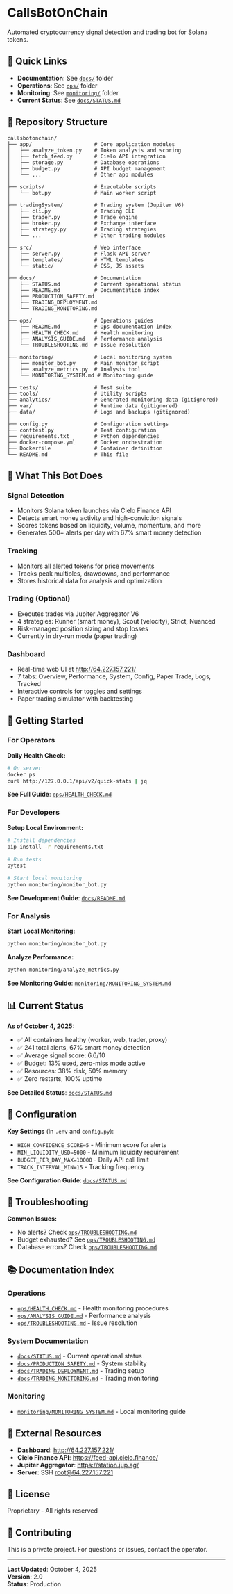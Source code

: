 # CallsBotOnChain

Automated cryptocurrency signal detection and trading bot for Solana tokens.

## 🚀 Quick Links

- **Documentation**: See [`docs/`](docs/) folder
- **Operations**: See [`ops/`](ops/) folder  
- **Monitoring**: See [`monitoring/`](monitoring/) folder
- **Current Status**: See [`docs/STATUS.md`](docs/STATUS.md)

## 📁 Repository Structure

```
callsbotonchain/
├── app/                    # Core application modules
│   ├── analyze_token.py    # Token analysis and scoring
│   ├── fetch_feed.py       # Cielo API integration
│   ├── storage.py          # Database operations
│   ├── budget.py           # API budget management
│   └── ...                 # Other app modules
│
├── scripts/                # Executable scripts
│   └── bot.py              # Main worker script
│
├── tradingSystem/          # Trading system (Jupiter V6)
│   ├── cli.py              # Trading CLI
│   ├── trader.py           # Trade engine
│   ├── broker.py           # Exchange interface
│   ├── strategy.py         # Trading strategies
│   └── ...                 # Other trading modules
│
├── src/                    # Web interface
│   ├── server.py           # Flask API server
│   ├── templates/          # HTML templates
│   └── static/             # CSS, JS assets
│
├── docs/                   # Documentation
│   ├── STATUS.md           # Current operational status
│   ├── README.md           # Documentation index
│   ├── PRODUCTION_SAFETY.md
│   ├── TRADING_DEPLOYMENT.md
│   └── TRADING_MONITORING.md
│
├── ops/                    # Operations guides
│   ├── README.md           # Ops documentation index
│   ├── HEALTH_CHECK.md     # Health monitoring
│   ├── ANALYSIS_GUIDE.md   # Performance analysis
│   └── TROUBLESHOOTING.md  # Issue resolution
│
├── monitoring/             # Local monitoring system
│   ├── monitor_bot.py      # Main monitor script
│   ├── analyze_metrics.py  # Analysis tool
│   └── MONITORING_SYSTEM.md # Monitoring guide
│
├── tests/                  # Test suite
├── tools/                  # Utility scripts
├── analytics/              # Generated monitoring data (gitignored)
├── var/                    # Runtime data (gitignored)
├── data/                   # Logs and backups (gitignored)
│
├── config.py               # Configuration settings
├── conftest.py             # Test configuration
├── requirements.txt        # Python dependencies
├── docker-compose.yml      # Docker orchestration
├── Dockerfile              # Container definition
└── README.md               # This file
```

## 🎯 What This Bot Does

### Signal Detection
- Monitors Solana token launches via Cielo Finance API
- Detects smart money activity and high-conviction signals
- Scores tokens based on liquidity, volume, momentum, and more
- Generates 500+ alerts per day with 67% smart money detection

### Tracking
- Monitors all alerted tokens for price movements
- Tracks peak multiples, drawdowns, and performance
- Stores historical data for analysis and optimization

### Trading (Optional)
- Executes trades via Jupiter Aggregator V6
- 4 strategies: Runner (smart money), Scout (velocity), Strict, Nuanced
- Risk-managed position sizing and stop losses
- Currently in dry-run mode (paper trading)

### Dashboard
- Real-time web UI at http://64.227.157.221/
- 7 tabs: Overview, Performance, System, Config, Paper Trade, Logs, Tracked
- Interactive controls for toggles and settings
- Paper trading simulator with backtesting

## 🚀 Getting Started

### For Operators

**Daily Health Check:**
```bash
# On server
docker ps
curl http://127.0.0.1/api/v2/quick-stats | jq
```

**See Full Guide**: [`ops/HEALTH_CHECK.md`](ops/HEALTH_CHECK.md)

### For Developers

**Setup Local Environment:**
```bash
# Install dependencies
pip install -r requirements.txt

# Run tests
pytest

# Start local monitoring
python monitoring/monitor_bot.py
```

**See Development Guide**: [`docs/README.md`](docs/README.md)

### For Analysis

**Start Local Monitoring:**
```bash
python monitoring/monitor_bot.py
```

**Analyze Performance:**
```bash
python monitoring/analyze_metrics.py
```

**See Monitoring Guide**: [`monitoring/MONITORING_SYSTEM.md`](monitoring/MONITORING_SYSTEM.md)

## 📊 Current Status

**As of October 4, 2025:**

- ✅ All containers healthy (worker, web, trader, proxy)
- ✅ 241 total alerts, 67% smart money detection
- ✅ Average signal score: 6.6/10
- ✅ Budget: 13% used, zero-miss mode active
- ✅ Resources: 38% disk, 50% memory
- ✅ Zero restarts, 100% uptime

**See Detailed Status**: [`docs/STATUS.md`](docs/STATUS.md)

## 🔧 Configuration

**Key Settings** (in `.env` and `config.py`):
- `HIGH_CONFIDENCE_SCORE=5` - Minimum score for alerts
- `MIN_LIQUIDITY_USD=5000` - Minimum liquidity requirement
- `BUDGET_PER_DAY_MAX=10000` - Daily API call limit
- `TRACK_INTERVAL_MIN=15` - Tracking frequency

**See Configuration Guide**: [`docs/STATUS.md`](docs/STATUS.md#key-runtime-essentials)

## 🐛 Troubleshooting

**Common Issues:**
- No alerts? Check [`ops/TROUBLESHOOTING.md`](ops/TROUBLESHOOTING.md#3-no-alerts-being-generated)
- Budget exhausted? See [`ops/TROUBLESHOOTING.md`](ops/TROUBLESHOOTING.md#2-high-budget-usage--api-exhaustion)
- Database errors? Check [`ops/TROUBLESHOOTING.md`](ops/TROUBLESHOOTING.md#4-database-errors--permission-issues)

## 📚 Documentation Index

### Operations
- [`ops/HEALTH_CHECK.md`](ops/HEALTH_CHECK.md) - Health monitoring procedures
- [`ops/ANALYSIS_GUIDE.md`](ops/ANALYSIS_GUIDE.md) - Performance analysis
- [`ops/TROUBLESHOOTING.md`](ops/TROUBLESHOOTING.md) - Issue resolution

### System Documentation
- [`docs/STATUS.md`](docs/STATUS.md) - Current operational status
- [`docs/PRODUCTION_SAFETY.md`](docs/PRODUCTION_SAFETY.md) - System stability
- [`docs/TRADING_DEPLOYMENT.md`](docs/TRADING_DEPLOYMENT.md) - Trading setup
- [`docs/TRADING_MONITORING.md`](docs/TRADING_MONITORING.md) - Trading monitoring

### Monitoring
- [`monitoring/MONITORING_SYSTEM.md`](monitoring/MONITORING_SYSTEM.md) - Local monitoring guide

## 🔗 External Resources

- **Dashboard**: http://64.227.157.221/
- **Cielo Finance API**: https://feed-api.cielo.finance/
- **Jupiter Aggregator**: https://station.jup.ag/
- **Server**: SSH root@64.227.157.221

## 📝 License

Proprietary - All rights reserved

## 🤝 Contributing

This is a private project. For questions or issues, contact the operator.

---

**Last Updated**: October 4, 2025  
**Version**: 2.0  
**Status**: Production

